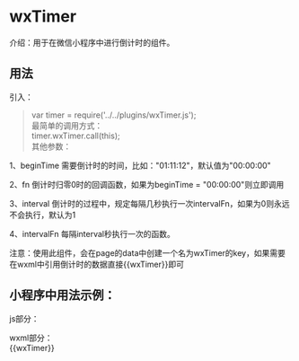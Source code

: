 # wxTimer
介绍：用于在微信小程序中进行倒计时的组件。
## 用法  
引入：
>var timer = require('../../plugins/wxTimer.js');  
最简单的调用方式：  
>timer.wxTimer.call(this);  
其他参数：  

1、beginTime    需要倒计时的时间，比如："01:11:12"，默认值为"00:00:00"

2、fn                倒计时归零0时的回调函数，如果为beginTime = "00:00:00"则立即调用

3、interval        倒计时的过程中，规定每隔几秒执行一次intervalFn，如果为0则永远不会执行，默认为1

4、intervalFn    每隔interval秒执行一次的函数。

 

注意：使用此组件，会在page的data中创建一个名为wxTimer的key，如果需要在wxml中引用倒计时的数据直接{{wxTimer}}即可  
  
## 小程序中用法示例：  
js部分：  
  
wxml部分：  
    <text>{{wxTimer}}</text>  


